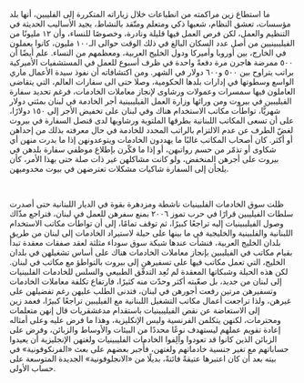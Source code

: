 ما استطاع زين مراكمته من انطباعات خلال زياراته المتكررة إلى الفليبين، أنها بلد مؤسسات، تعشق النظام، شعبها ذكي ومتعلم ومتّقد بالنشاط، يجيد الأساليب الحديثة في التنظيم والعمل، لكن فرص العمل فيها قليلة ونادرة، وخصوصًا للنساء، وأن ١٢ مليونًا من الفيليبينيين من أصل عدد السكان البالغ في ذلك الوقت حوالى الـ١٠٠ مليون، كانوا يعملون في الخارج، بين أوروبا وأميركا ودول الخليج العربية، ومعظمهم من النساء. علم أيضًا أن ٥٠٠ ممرضة هاجرن مرة دفعةً واحدة في ظرف أسبوع للعمل في المستشفيات الأميركية براتب يتراوح بين ٥٠٠ و٦٠٠ دولار في الشهر. ومن اكتشافاته أن نفوذ سيدة الأعمال ماري الواسع وسطوتها في إدارات بلدها الحكومية، وصلا حتى الى سفارات العالم، التي يتقاضى العاملون فيها سمسرات وعمولات ورشاوى لإنجاز معاملات الخادمات، فرغم تحديد سفارة الفيليبين في بيروت ومن ورائها وزارة العمل الفيليبينية أجر الخادمة في لبنان بمئتي دولار شهريًّا، تواطأت مكاتب الاستخدام هناك وفي لبنان على تخفيض الأجر إلى ١٥٠ دولارًا، على أن تسعى المكاتب اللبنانية بطرقها الملتوية ورشاويها لدى قنصل السفارة في بيروت لغضّ الطرف عن عدم الالتزام بالراتب المحدد للخادمة في حال معرفته بذلك من إحداهن أو أكثر. كان أصحاب المكاتب غالبًا ما يهددون الخادمات ويتوعدونهن إذا ما بدرت منهن أي شكاوى أو تذمّر من حسم رواتبهن، أو إذا ما فكّرن بإطلاع موظفي سفارة بلدهن في بيروت على أجرهن المنخفض، ولو كانت مشاكلهن غير ذات صلة حتى بهذا الأمر، كأن يلجأن إلى السفارة شاكيات مشكلات تعترضهن في بيوت مخدوميهن.

<br>

ظلت سوق الخادمات الفلبينيات ناشطة ومزدهرة بقوة في الديار اللبنانية حتى أصدرت سلطات الفيليبين قرارًا في حرب تموز ٢٠٠٦ بمنع سفرهن للعمل في لبنان، فتراجع مذّاك وصول الفيليبينيات إليه تراجعًا كبيرًا، ثم توقف تمامًا، إلى أن تواطأت مكاتب الاستخدام اللبنانية والفلبينية والخليجية في ما بينها على حيلة لاستيراد الخادمات إلى لبنان من طريق بلدان الخليج العربية، فنشأت عندها شبكة سوق سوداء مثلثة لعقد صفقات معقدة تبدأ بقيام مكاتب في الفيليبين بإنجاز معاملات الخادمات هناك على أساس تشغيلهن في بلدان الخليج، التي تعمل مكاتب فيها على تسفيرهن إلى بيروت بالتواطؤ مع مكاتب في لبنان. لكن هذه الحيلة وشبكاتها المعقدة لم تُعِد التدفّق الطبيعي والسلس للخادمات الفلبينيات إلى لبنان من جديد، بل صعّبته أكثر وحدّت منه كثيرًا، فارتفاع تكلفة معاملات الخادمات وتسفيرهن مرتين رفعت أجورهن في لبنان، فتدنى الطلب عليهن رغم تفضيلهن على غيرهن، ولذا تراجعت أعمال مكاتب التشغيل اللبنانية مع الفيليبين تراجعًا كبيرًا، فعمد زين إلى الاستعاضة عن نقص الفيليبينيات باستقدام مدغشقريات قال إنهن متعلمات ومحترمات، لكنهن يتكلمن الفرنسية وليس الإنكليزية، وهذا ما فرض عليه وعلى أمثاله إعادة تقويم عملهم ليستهدف نوعًا محددًا من البيئات والأوساط والزبائن، وفرض على الزبائن الذين كانوا قد تعودوا وألِفوا الخادمات الفليبينيات ولغتهن الإنجليزية أن يعيدوا حساباتهم مع تغير جنسية خادماتهم ولغتهن، فأُجبر بعضهم على بعث «الفرنكوفونية» في بيته بعد أن كان اعتبرها عتيقةً فائتةً، بديلًا من «الانجلوفونية» الجديدة المتوسعة على حساب الأولى.
